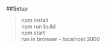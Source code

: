 

##Setup <br />

> npm install <br />
> npm run build <br />
> npm start <br />
> run in browser - localhost:3000